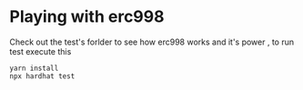 # Playing with erc998

Check out the test's forlder to see how erc998 works and it's power , to run test execute this

```
yarn install
npx hardhat test
```
